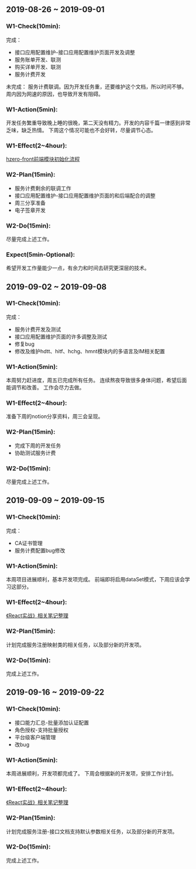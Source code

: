 ## 2019-08-26 ~ 2019-09-01
### W1-Check(10min):
完成：
- 接口应用配置维护-接口应用配置维护页面开发及调整
- 服务账单开发、联测
- 购买详单开发、联测
- 服务计费开发

未完成： 服务计费联调。因为开发任务重，还要维护这个文档，所以时间不够。周内因为网速的原因，也导致开发有阻碍。
 
### W1-Action(5min):
开发任务繁重导致晚上睡的很晚，第二天没有精力。开发的内容千篇一律感到非常乏味，缺乏热情。
下周这个情况可能也不会好转，尽量调节心态。
 
### W1-Effect(2~4hour):
[hzero-front前端模块初始化流程](https://www.yuque.com/docs/share/4b09b475-5cd4-4a77-bfc3-aa226d8d53aa)
 
### W2-Plan(15min):
- 服务计费剩余的联调工作
- 接口应用配置维护-接口应用配置维护页面的和后端配合的调整
- 周三分享准备
- 电子签章开发
 
### W2-Do(15min):
尽量完成上述工作。
 
### Expect(5min-Optional):
希望开发工作量能少一点，有余力和时间去研究更深层的技术。

## 2019-09-02 ~ 2019-09-08
### W1-Check(10min):
完成：
- 服务计费开发及测试
- 接口应用配置维护页面的许多调整及测试
- 修复bug
- 修改及维护hdtt、hitf、hchg、hmnt模块内的多语言及IM相关配置

### W1-Action(5min):
本周努力赶进度，周五已完成所有任务。
连续熬夜导致很多身体问题，希望后面能调节和改善。
工作会尽力去做。

### W1-Effect(2~4hour):
准备下周的notion分享资料，周三会呈现。

### W2-Plan(15min):
- 完成下周的开发任务
- 协助测试服务计费

### W2-Do(15min):
尽量完成上述工作。


## 2019-09-09 ~ 2019-09-15
### W1-Check(10min):
完成：
- CA证书管理
- 服务计费配置bug修改

### W1-Action(5min):
本周项目进展顺利，基本开发项完成。
前端即将启用dataSet模式，下周应该会学习这部分。

### W1-Effect(2~4hour):
[《React实战》相关笔记整理](https://www.yuque.com/docs/share/f5e8e491-5487-48b4-a1be-42fce56a3321)

### W2-Plan(15min):
计划完成服务注册映射类的相关任务，以及部分新的开发项。

### W2-Do(15min):
完成上述工作。

## 2019-09-16 ~ 2019-09-22
### W1-Check(10min):
- 接口能力汇总-批量添加认证配置
- 角色授权-支持批量授权
- 平台级客户端管理
- 改bug

### W1-Action(5min):
本周进展顺利，开发项都完成了。
下周会根据新的开发项，安排工作计划。

### W1-Effect(2~4hour):
[《React实战》相关笔记整理](https://www.yuque.com/docs/share/f5e8e491-5487-48b4-a1be-42fce56a3321)

### W2-Plan(15min):
计划完成服务注册-接口文档支持默认参数相关任务，以及部分新的开发项。

### W2-Do(15min):
完成上述工作。